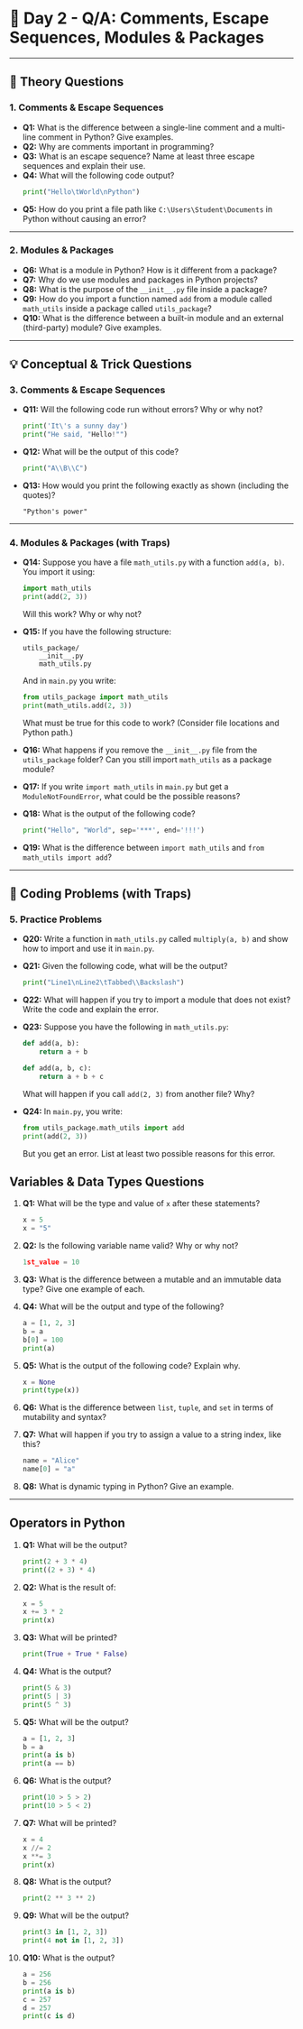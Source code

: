 # 📘 Day 2 - Q/A: Comments, Escape Sequences, Modules & Packages

---

## 📝 Theory Questions

### 1. Comments & Escape Sequences

- **Q1:** What is the difference between a single-line comment and a multi-line comment in Python? Give examples.
- **Q2:** Why are comments important in programming?
- **Q3:** What is an escape sequence? Name at least three escape sequences and explain their use.
- **Q4:** What will the following code output?  
  ```python
  print("Hello\tWorld\nPython")
  ```
- **Q5:** How do you print a file path like `C:\Users\Student\Documents` in Python without causing an error?

---

### 2. Modules & Packages

- **Q6:** What is a module in Python? How is it different from a package?
- **Q7:** Why do we use modules and packages in Python projects?
- **Q8:** What is the purpose of the `__init__.py` file inside a package?
- **Q9:** How do you import a function named `add` from a module called `math_utils` inside a package called `utils_package`?
- **Q10:** What is the difference between a built-in module and an external (third-party) module? Give examples.

---

## 💡 Conceptual & Trick Questions

### 3. Comments & Escape Sequences

- **Q11:** Will the following code run without errors? Why or why not?
  ```python
  print('It\'s a sunny day')
  print("He said, "Hello!"")
  ```
- **Q12:** What will be the output of this code?
  ```python
  print("A\\B\\C")
  ```
- **Q13:** How would you print the following exactly as shown (including the quotes)?
  ```
  "Python's power"
  ```

---

### 4. Modules & Packages (with Traps)

- **Q14:** Suppose you have a file `math_utils.py` with a function `add(a, b)`. You import it using:
  ```python
  import math_utils
  print(add(2, 3))
  ```
  Will this work? Why or why not?

- **Q15:** If you have the following structure:
  ```
  utils_package/
      __init__.py
      math_utils.py
  ```
  And in `main.py` you write:
  ```python
  from utils_package import math_utils
  print(math_utils.add(2, 3))
  ```
  What must be true for this code to work? (Consider file locations and Python path.)

- **Q16:** What happens if you remove the `__init__.py` file from the `utils_package` folder? Can you still import `math_utils` as a package module?

- **Q17:** If you write `import math_utils` in `main.py` but get a `ModuleNotFoundError`, what could be the possible reasons?

- **Q18:** What is the output of the following code?  
  ```python
  print("Hello", "World", sep='***', end='!!!')
  ```
- **Q19:** What is the difference between `import math_utils` and `from math_utils import add`?

---

## 🧩 Coding Problems (with Traps)

### 5. Practice Problems

- **Q20:** Write a function in `math_utils.py` called `multiply(a, b)` and show how to import and use it in `main.py`.

- **Q21:** Given the following code, what will be the output?  
  ```python
  print("Line1\nLine2\tTabbed\\Backslash")
  ```

- **Q22:** What will happen if you try to import a module that does not exist? Write the code and explain the error.

- **Q23:** Suppose you have the following in `math_utils.py`:
  ```python
  def add(a, b):
      return a + b

  def add(a, b, c):
      return a + b + c
  ```
  What will happen if you call `add(2, 3)` from another file? Why?

- **Q24:** In `main.py`, you write:
  ```python
  from utils_package.math_utils import add
  print(add(2, 3))
  ```
  But you get an error. List at least two possible reasons for this error.


##  Variables & Data Types  Questions

1. **Q1:** What will be the type and value of `x` after these statements?
    ```python
    x = 5
    x = "5"
    ```
2. **Q2:** Is the following variable name valid? Why or why not?
    ```python
    1st_value = 10
    ```
3. **Q3:** What is the difference between a mutable and an immutable data type? Give one example of each.

4. **Q4:** What will be the output and type of the following?
    ```python
    a = [1, 2, 3]
    b = a
    b[0] = 100
    print(a)
    ```
5. **Q5:** What is the output of the following code? Explain why.
    ```python
    x = None
    print(type(x))
    ```
6. **Q6:** What is the difference between `list`, `tuple`, and `set` in terms of mutability and syntax?
7. **Q7:** What will happen if you try to assign a value to a string index, like this?
    ```python
    name = "Alice"
    name[0] = "a"
    ```
8. **Q8:** What is dynamic typing in Python? Give an example.

---

## Operators in Python

1. **Q1:** What will be the output?
    ```python
    print(2 + 3 * 4)
    print((2 + 3) * 4)
    ```

2. **Q2:** What is the result of:
    ```python
    x = 5
    x += 3 * 2
    print(x)
    ```

3. **Q3:** What will be printed?
    ```python
    print(True + True * False)
    ```

4. **Q4:** What is the output?
    ```python
    print(5 & 3)
    print(5 | 3)
    print(5 ^ 3)
    ```

5. **Q5:** What will be the output?
    ```python
    a = [1, 2, 3]
    b = a
    print(a is b)
    print(a == b)
    ```

6. **Q6:** What is the output?
    ```python
    print(10 > 5 > 2)
    print(10 > 5 < 2)
    ```

7. **Q7:** What will be printed?
    ```python
    x = 4
    x //= 2
    x **= 3
    print(x)
    ```

8. **Q8:** What is the output?
    ```python
    print(2 ** 3 ** 2)
    ```

9. **Q9:** What will be the output?
    ```python
    print(3 in [1, 2, 3])
    print(4 not in [1, 2, 3])
    ```

10. **Q10:** What is the output?
    ```python
    a = 256
    b = 256
    print(a is b)
    c = 257
    d = 257
    print(c is d)
    ```